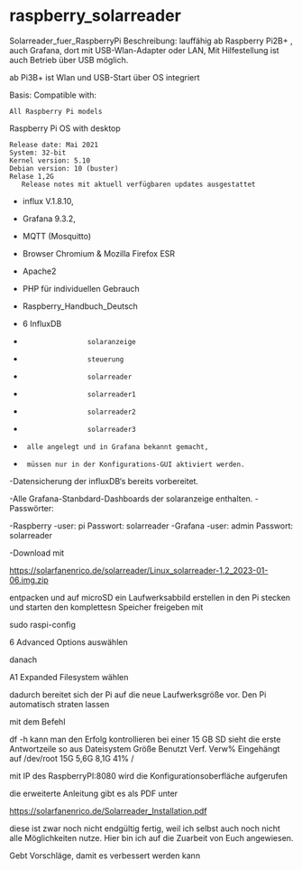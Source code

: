 # raspberry_solarreader
Solarreader_fuer_RaspberryPi
Beschreibung:
lauffähig ab Raspberry Pi2B+  , auch Grafana, dort mit USB-Wlan-Adapter oder LAN, 
Mit Hilfestellung ist auch Betrieb über USB möglich.

ab Pi3B+ ist Wlan  und USB-Start über OS integriert

Basis: Compatible with:

    All Raspberry Pi models

Raspberry Pi OS with desktop

    Release date: Mai 2021 
    System: 32-bit
    Kernel version: 5.10
    Debian version: 10 (buster)
    Relase 1,2G
       Release notes mit aktuell verfügbaren updates ausgestattet


-   influx V.1.8.10, 
-   Grafana 9.3.2, 
-   MQTT (Mosquitto)
-  Browser Chromium & Mozilla Firefox ESR
-  Apache2 
-    PHP für individuellen Gebrauch
-   Raspberry_Handbuch_Deutsch

-   6 InfluxDB
-                     solaranzeige
-                     steuerung
-                     solarreader
-                     solarreader1
-                     solarreader2
-                     solarreader3
-      alle angelegt und in Grafana bekannt gemacht,
-      müssen nur in der Konfigurations-GUI aktiviert werden.

-Datensicherung der influxDB‘s bereits vorbereitet. 

-Alle Grafana-Stanbdard-Dashboards der solaranzeige enthalten.
-Passwörter:

-Raspberry
-user: pi            Passwort: solarreader
-Grafana
-user: admin     Passwort: solarreader

-Download mit

https://solarfanenrico.de/solarreader/Linux_solarreader-1.2_2023-01-06.img.zip


entpacken und auf microSD ein Laufwerksabbild erstellen
in den Pi stecken und starten
den komplettesn Speicher freigeben mit

sudo raspi-config

6 Advanced Options    auswählen

danach

A1 Expanded Filesystem     wählen

dadurch bereitet sich der Pi auf die neue Laufwerksgröße vor.
Den Pi automatisch straten lassen

mit dem Befehl

df -h kann man den Erfolg kontrollieren
bei einer 15 GB SD sieht die erste Antwortzeile so aus
Dateisystem Größe Benutzt Verf. Verw% Eingehängt auf
/dev/root        15G    5,6G    8,1G   41%        /


mit IP des RaspberryPI:8080 wird die Konfigurationsoberfläche aufgerufen

die erweiterte Anleitung gibt es als PDF unter

https://solarfanenrico.de/Solarreader_Installation.pdf 

diese ist zwar noch nicht endgültig fertig, weil ich selbst auch noch nicht alle Möglichkeiten nutze.
Hier bin ich auf die Zuarbeit von Euch angewiesen.

Gebt Vorschläge, damit es verbessert werden kann
